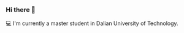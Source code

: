 ### Hi there 👋

💻  I'm currently a master student in Dalian University of Technology.
<!-- p align="center">
	<a href="https://github.com/anuraghazra/github-readme-stats">
	  <img src="https://github-readme-stats.vercel.app/api?username=aestheticisma&count_private=true&show_icons=true&theme=vue" />
	</a>
</p> -->


<!--
**gaocegege/gaocegege** is a ✨ _special_ ✨ repository because its `README.md` (this file) appears on your GitHub profile.

Here are some ideas to get you started:

- 🔭 I’m currently working on ...
- 🌱 I’m currently learning ...
- 👯 I’m looking to collaborate on ...
- 🤔 I’m looking for help with ...
- 💬 Ask me about ...
- 📫 How to reach me: ...
- 😄 Pronouns: ...
- ⚡ Fun fact: ...
-->

